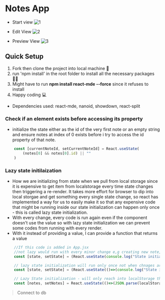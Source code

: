 # Notes App
- Start view
![1](https://user-images.githubusercontent.com/77986239/222265365-1997463c-fe48-4d4a-b5e4-26725078214a.PNG)

- Edit View
![2](https://user-images.githubusercontent.com/77986239/222265380-2e909ce6-5a93-4567-975f-33d78d251f5c.PNG)

- Preview View
![3](https://user-images.githubusercontent.com/77986239/222265395-e21f2f53-6180-4ae5-a68c-fb45fcbaf3e2.PNG)

## Quick Setup
1. Fork then clone the project into local machine 🍴
1. run 'npm install' in the root folder to install all the necessary packages 👩‍💻
1. Might have to run **npm install react-mde --force**  since it refuses to install
1. Happy coding 💻

* Dependencies used: react-mde, nanoid, showdown, react-split

### Check if an element exists before accessing its property
- initialize the state either as the id of the very first note or an empty string and ensure notes at index of 0 exists before i try to access the id property of that note.
```jsx
    const [currentNoteId, setCurrentNoteId] = React.useState(
        (notes[0] && notes[0].id) || ""
    )
```

### Lazy state initilaization
- How we are initializing from state when we pull from local storage since it is expensive to get item from localstorage every time state changes then triggering a re-render. It takes more effort for browser to dip into local storgae and get something every single state change, so react has implemented a way  for us to easily make it so that any expensive code that might be running inside our state initialization can happen only once - this is called lazy state initialization.
- With every change, every code is run again even if the component doesn't use the value so with lazy state initialization we can prevent some codes from running with every render.
- With it instead of providing a value, I can  provide a function that returns a value
```jsx
    //If this code is added in App.jsx 
    //not lazy would run with every minor change e,g creating new note, editing etc
    const [state, setState] = (React.useState(console.log("State initialization")))

    // lazy state initialization will run only once not when chnages are made
    const [state, setState] = (React.useState(()=>(console.log("State initialization"))))

    // Lazy State initialization - will only reach into localStorage the first time the app loads
    const [notes, setNotes] = React.useState(()=>(JSON.parse(localStorage.getItem("notes")) || []))
```

> Connect to db
